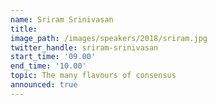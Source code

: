```yaml
---
name: Sriram Srinivasan
title:
image_path: /images/speakers/2018/sriram.jpg
twitter_handle: sriram-srinivasan
start_time: '09.00'
end_time: '10.00'
topic: The many flavours of consensus 
announced: true
---
```

